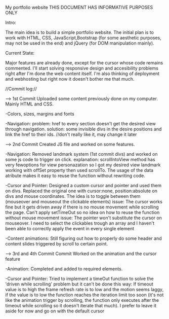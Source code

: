 My portfolio website
THIS DOCUMENT HAS INFORMATIVE PURPOSES ONLY

Intro:

The main idea is to build a simple portfolio website. The initial plan is to
work with HTML, CSS, JavaScript,Bootstrap (for some aesthetic purposes,
may not be used in the end) and jQuery (for DOM manipulation mainly).

Current State:

Major features are already done, except for the cursor whose code remains commented. I'll start solving responsive design and accesibility problems right after I'm done the web content itself. I'm also thinking of deployment and webhosting but right now it doesn't bother me that much.

//Commit log://

--> 1st Commit
Uploaded some content previously done on my computer. Mainly HTML and CSS.

-Colors, sizes, margins and fonts

-Navigation:
problem: href to every section doesn't get the desired view through navigation.
solution: some invisible divs in the desire positions and link the href to their ids.
//don't really like it, may change it later

--> 2nd Commit
Created JS file and worked on some features.

-Navigation: Removed landmark system (1st commit divs) and worked on some js code to trigger on click.
explanation: scrollIntoView method has very fewoptions for view personazation so
I got my desired view landmark working with offSet property then used scrollTo.
The usage of the data atribute makes it easy to reuse the function without rewriting code.

-Cursor and Pointer: Designed a custom cursor and pointer and used them on divs. Replaced the original one
with cursor:none, position:absolute on divs and mouse coordinates. The idea is to toggle between them
(mouseover and mouseout the clickable elements)
issue: The cursor works fine but it gets driven away if there is no mouse movement
while scrolling the page. Can't apply setTimeOut so no idea on how to reuse the
function without mouse movement
issue: The pointer won't substitute the cursor on mouseover. I need to select the clickables trough an array and I haven't been able to
correctly apply the event in every single element

-Content animations: Still figuring out how to properly do some header and content slides triggered by scroll to certain point.

--> 3rd and 4th Commit Commit
Worked on the animation and the cursor feature

-Animation: Completed and added to required elements.

-Cursor and Pointer: Tried to implement a timeOut function to solve the 'driven while scrolling' problem but it can't be done this way: If timeout value is to high the frame refresh rate is to low and the motion seems laggy, if the value is to low the function reaches the iteration limit too soon (it's not like the animation trigger by scrolling, the function only executes after the timeout while scrolling so it doesn't iterate that much). I prefer to leave it aside for now and go on with the default cursor
